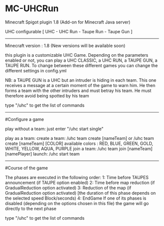 # MC-UHCRun
Minecraft Spigot plugin 1.8 (Add-on for Minecraft Java server) 

UHC configurable [ UHC - UHC Run - Taupe Run - Taupe Gun ]

_______________________________________________

Minecraft version : 1.8
(New versions will be available soon)

this plugin is a customizable UHC Game. Depending on the parameters enabled or not, you can play a UHC CLASSIC, a UHC RUN, a TAUPE GUN, a TAUPE RUN.
To change between these different games you can change the different settings in config.yml

NB: a TAUPE GUN is a UHC but an intruder is hiding in each team. This one receives a message at a certain moment of the game to warn him. He then forms a team with the other intruders and must betray his team. He must therefore avoid being spotted by his team

type "/uhc" to get the list of commands

_______________________________________________
#Configure a game

play without a team: just enter "/uhc start single"

play as a team:
  create a team: /uhc team create [nameTeam] or /uhc team create [nameTeam] [COLOR]
                 available colors : RED, BLUE, GREEN, GOLD, WHITE, YELLOW, AQUA, PURPLE
  join a team:   /uhc team join [nameTeam] [namePlayer]
  launch:        /uhc start team
  
  
________________________________________________
#Course of the game
  
  The phases are executed in the following order:
     1: Time before TAUPES announcement (if TAUPE option enabled)
     2: Time before map reduction (if GradualReduction option activated)
     3: Reduction of the map (if GradualReduction option activated) [the duration of this phase depends on the selected speed Block/seconds)
     4: EndGame
  If one of its phases is disabled (depending on the options chosen in this file) the game will go directly to the next phase

  type "/uhc" to get the list of commands
